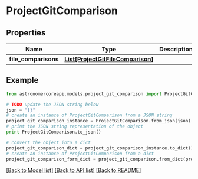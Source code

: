 # ProjectGitComparison


## Properties
Name | Type | Description | Notes
------------ | ------------- | ------------- | -------------
**file_comparisons** | [**List[ProjectGitFileComparison]**](ProjectGitFileComparison.md) |  | 

## Example

```python
from astronomercoreapi.models.project_git_comparison import ProjectGitComparison

# TODO update the JSON string below
json = "{}"
# create an instance of ProjectGitComparison from a JSON string
project_git_comparison_instance = ProjectGitComparison.from_json(json)
# print the JSON string representation of the object
print ProjectGitComparison.to_json()

# convert the object into a dict
project_git_comparison_dict = project_git_comparison_instance.to_dict()
# create an instance of ProjectGitComparison from a dict
project_git_comparison_form_dict = project_git_comparison.from_dict(project_git_comparison_dict)
```
[[Back to Model list]](../README.md#documentation-for-models) [[Back to API list]](../README.md#documentation-for-api-endpoints) [[Back to README]](../README.md)


